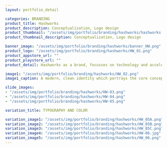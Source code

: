 ```yaml
---
layout: portfolio_detail 

categories: BRANDING
product_title: Hashworks
product_description: Conceptualization, Logo design
product_thumbnail: "/assets/img/portfolio/branding/hashworks/hashworks.png"
product_thumbnail_description: Conceptualization, Logo design

banner_image: "/assets/img/portfolio/branding/hashworks/banner_HW.png"
product_logo: "/assets/img/portfolio/branding/hashworks/HW_01.png"
product_appstore_url: ""
product_playstore_url: ""
product_detail: Hashworks as a brand, focusses on technology and accelerate IT strategies to differentiate and succeed. The logo had to portray some of the key values, work culture and the vibrant minds of the people. Also keeping in mind the company’s aspiration to make software driven businesses to respond for change and disruption by redefining the way they design, build & use software.

image1: "/assets/img/portfolio/branding/hashworks/HW_02.png"
image1_caption: A modern, clean identity which portrays the core concepts of the company.

slide_images:
- "/assets/img/portfolio/branding/hashworks/HW-03.png"
- "/assets/img/portfolio/branding/hashworks/HW-04.png"
- "/assets/img/portfolio/branding/hashworks/HW-05.png"

variation_title: TYPOGRAPHY AND COLOR

variation_image1: "/assets/img/portfolio/branding/hashworks/HW_05A.png"
variation_image2: "/assets/img/portfolio/branding/hashworks/HW_05B.png"
variation_image3: "/assets/img/portfolio/branding/hashworks/HW_05C.png"
variation_image4: "/assets/img/portfolio/branding/hashworks/HW-06.jpg"
variation_image5: "/assets/img/portfolio/branding/hashworks/HW_06.png"
---
```


